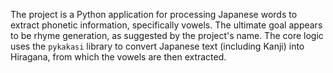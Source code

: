 The project is a Python application for processing Japanese words to extract phonetic information, specifically vowels. The ultimate goal appears to be rhyme generation, as suggested by the project's name. The core logic uses the `pykakasi` library to convert Japanese text (including Kanji) into Hiragana, from which the vowels are then extracted.